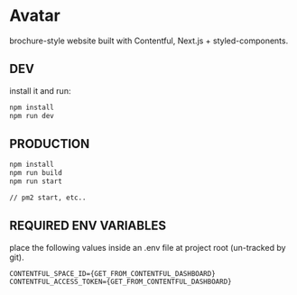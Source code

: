 # Avatar

brochure-style website built with Contentful, Next.js + styled-components.

## DEV

install it and run:

```bash
npm install
npm run dev
```

## PRODUCTION

```bash
npm install
npm run build
npm run start

// pm2 start, etc..
```

## REQUIRED ENV VARIABLES

place the following values inside an .env file at project root (un-tracked by git).

```
CONTENTFUL_SPACE_ID={GET_FROM_CONTENTFUL_DASHBOARD}
CONTENTFUL_ACCESS_TOKEN={GET_FROM_CONTENTFUL_DASHBOARD}
```